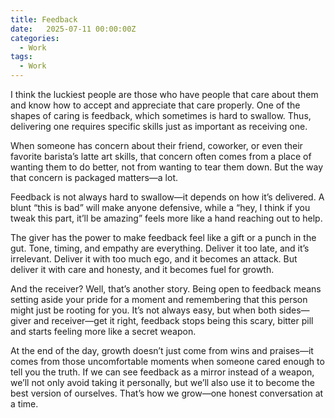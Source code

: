 ```yaml
---
title: Feedback
date:   2025-07-11 00:00:00Z
categories:
  - Work
tags:
  - Work
---
```


I think the luckiest people are those who have people that care about them and know how to accept and appreciate that care properly. One of the shapes of caring is feedback, which sometimes is hard to swallow. Thus, delivering one requires specific skills just as important as receiving one.

When someone has concern about their friend, coworker, or even their favorite barista’s latte art skills, that concern often comes from a place of wanting them to do better, not from wanting to tear them down. But the way that concern is packaged matters—a lot.

Feedback is not always hard to swallow—it depends on how it’s delivered. A blunt “this is bad” will make anyone defensive, while a “hey, I think if you tweak this part, it’ll be amazing” feels more like a hand reaching out to help.

The giver has the power to make feedback feel like a gift or a punch in the gut. Tone, timing, and empathy are everything. Deliver it too late, and it’s irrelevant. Deliver it with too much ego, and it becomes an attack. But deliver it with care and honesty, and it becomes fuel for growth.

And the receiver? Well, that’s another story. Being open to feedback means setting aside your pride for a moment and remembering that this person might just be rooting for you. It’s not always easy, but when both sides—giver and receiver—get it right, feedback stops being this scary, bitter pill and starts feeling more like a secret weapon.

At the end of the day, growth doesn’t just come from wins and praises—it comes from those uncomfortable moments when someone cared enough to tell you the truth. If we can see feedback as a mirror instead of a weapon, we’ll not only avoid taking it personally, but we’ll also use it to become the best version of ourselves. That’s how we grow—one honest conversation at a time.

